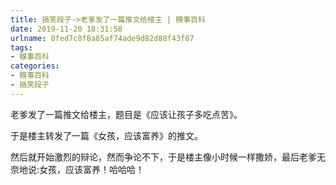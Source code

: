 ```yaml
---
title: 搞笑段子->老爹发了一篇推文给楼主 | 糗事百科
date: 2019-11-20 18:31:58
urlname: 0fed7c8f8a85af74ade9d82d88f43f07
tags: 
- 糗事百科
categories:
- 糗事百科
- 搞笑段子
---
```

老爹发了一篇推文给楼主，题目是《应该让孩子多吃点苦》。

于是楼主转发了一篇《女孩，应该富养》的推文。

然后就开始激烈的辩论，然而争论不下，于是楼主像小时候一样撒娇，最后老爹无奈地说:女孩，应该富养！哈哈哈！



